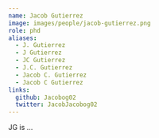 ```yaml
---
name: Jacob Gutierrez
image: images/people/jacob-gutierrez.png
role: phd
aliases:
  - J. Gutierrez
  - J Gutierrez
  - JC Gutierrez
  - J.C. Gutierrez
  - Jacob C. Gutierrez
  - Jacob C Gutierrez
links:
  github: Jacobog02
  twitter: JacobJacobog02
---
```


JG is ... 